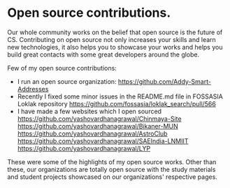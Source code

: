 # Open source contributions.
Our whole community works on the belief that open source is the future of CS. Contributing on open source not only increases your skills and learn new technologies, it also helps you to showcase your works and helps you build great contacts with some great developers around the globe.

Few of my open source contributions:
- I run an open source organization:
  https://github.com/Addy-Smart-Addresses
- Recently I fixed some minor issues in the README.md file in FOSSASIA Loklak repository
  https://github.com/fossasia/loklak_search/pull/566
- I have made a few websites which I open sourced
  https://github.com/yashovardhanagrawal/Chinmaya-Site
  https://github.com/yashovardhanagrawal/Bikaner-MUN
  https://github.com/yashovardhanagrawal/AstroClub
  https://github.com/yashovardhanagrawal/SAEIndia-LNMIIT
  https://github.com/yashovardhanagrawal/LYP

These were some of the highlights of my open source works. Other than these, our organizations are totally open source with the study materials and student projects showcased on our organizations' respective pages. 
